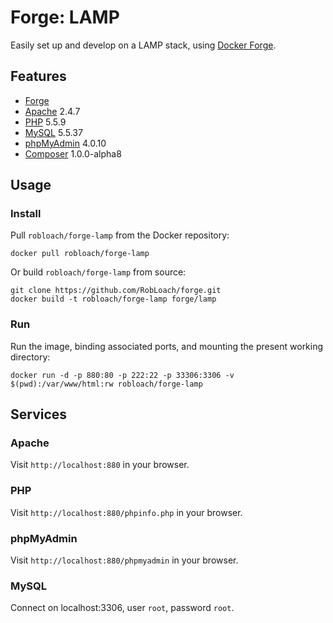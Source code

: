 # Forge: LAMP

Easily set up and develop on a LAMP stack, using [Docker Forge](http://github.com/robloach/forge).


## Features

* [Forge](../forge)
* [Apache](https://httpd.apache.org/) 2.4.7
* [PHP](http://php.net/) 5.5.9
* [MySQL](http://www.mysql.com/) 5.5.37
* [phpMyAdmin](http://www.phpmyadmin.net/) 4.0.10
* [Composer](http://getcomposer.org) 1.0.0-alpha8


## Usage

### Install

Pull `robloach/forge-lamp` from the Docker repository:
```
docker pull robloach/forge-lamp
```

Or build `robloach/forge-lamp` from source:
```
git clone https://github.com/RobLoach/forge.git
docker build -t robloach/forge-lamp forge/lamp
```

### Run

Run the image, binding associated ports, and mounting the present working
directory:

```
docker run -d -p 880:80 -p 222:22 -p 33306:3306 -v $(pwd):/var/www/html:rw robloach/forge-lamp
```


## Services

### Apache

Visit `http://localhost:880` in your browser.

### PHP

Visit `http://localhost:880/phpinfo.php` in your browser.

### phpMyAdmin

Visit `http://localhost:880/phpmyadmin` in your browser.

### MySQL

Connect on localhost:3306, user `root`, password `root`.
